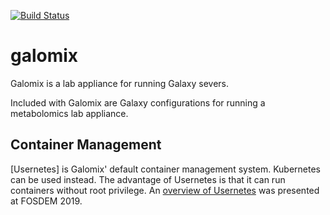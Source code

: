 [![Build Status](https://travis-ci.org/HegemanLab/galomix.svg?branch=master)](https://travis-ci.org/HegemanLab/galomix)

# galomix

Galomix is a lab appliance for running Galaxy severs.

Included with Galomix are Galaxy configurations for running a metabolomics lab appliance.

## Container Management

[Usernetes] is Galomix' default container management system. Kubernetes can be used instead. The advantage of Usernetes is that it can run containers without root privilege. An [overview of Usernetes](https://fosdem.org/2019/schedule/event/containers_k8s_rootless/) was presented at FOSDEM 2019.

